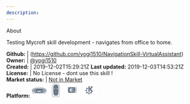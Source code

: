 ```yaml
---
description: 
---
```

About

Testing Mycroft skill development - navigates from office to home.

**Github:** | (https://github.com/yogi1510/NavigationSkill-VirtualAssistant)  
**Owner:** | [@yogi1510](https://github.com/yogi1510)  
**Created:** | 2019-12-02T15:29:21Z  **Last updated:** 2019-12-03T14:53:21Z  
**License:** | No License - dont use this skill !  
**Market status:** | [Not in Market](https://market.mycroft.ai/skill/)  
**Platform:**   ![](.gitbook/assets/mark-1-icon.png)  ![](.gitbook/assets/mark-2-icon.png)  ![](.gitbook/assets/picroft-icon.png)  ![](.gitbook/assets/kde.png)   
